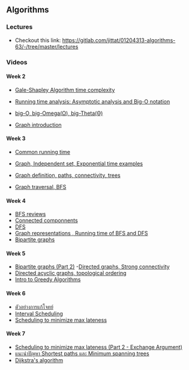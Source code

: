 ## Algorithms
### Lectures
- Checkout this link: https://gitlab.com/jittat/01204313-algorithms-63/-/tree/master/lectures
### Videos
#### Week 2
- [Gale-Shapley Algorithm time complexity](https://l.facebook.com/l.php?u=https%3A%2F%2Fwww.youtube.com%2Fwatch%3Fv%3De9ATUeJdc8w%26list%3DPLii-CvAgf-8ipYcvg7qYSjUp0aWW3uox0%26index%3D4%26fbclid%3DIwAR0U-xh2C3ueYhj3KSHHaj1CnOSdnCFkxcNEXJMUtWWEev503KWhYepyM78&h=AT1GeuPWq9WVekxEQW1WLEqGSVGck0jGUcEEssAEKKnEkPRjRTNNdPu5pJh2izaNacMlGn4ES2bScpSYSQ1AG_nEgv8DDLg5E3kCp__6Dt2vNijRPBC6dk8EKRUgPU7J-s5M8q00eA&__tn__=-UK-R&c[0]=AT3zYXJ595bE6ju0KJr6QPYtHxDv4N2sI5nfSULn42JxJ0QNCjtJqNwZQU8CWY_EInCvzlttuLA1bnLF37WTghzVAHxNxq6FK6Tkj58E9C7LhGN3H9ZWOmkFNJs_28uK6Z-gOkV_D6BTA1i2jyrNEVgm91Q0xogzO6zrUW1Pjv88ZXGmUFaZgCKOioU2luiQgn8qhS1O5YPP-2b7nw)

- [Running time analysis: Asymptotic analysis and Big-O notation](https://l.facebook.com/l.php?u=https%3A%2F%2Fwww.youtube.com%2Fwatch%3Fv%3DLCnW6x5aNuU%26list%3DPLii-CvAgf-8ipYcvg7qYSjUp0aWW3uox0%26index%3D5%26fbclid%3DIwAR0ZpIDIgWnyVF9W9ELIhi_jHdIiAt7qlqgD8OHEj-3nJLBkgLWZW_atjOc&h=AT2ZPR37RYHziMMkKVxrx8wc-qcRCYa5MBnB5StUe_YGMto8OubrB62YQWyqH5kUTJcYSu81oR65VOVK2pd7ru02D-AYhij6n7Pc5CQKscNazo1ijml7XlzUFoIovQrCF3cHK_GTdg&__tn__=-UK-R&c[0]=AT3zYXJ595bE6ju0KJr6QPYtHxDv4N2sI5nfSULn42JxJ0QNCjtJqNwZQU8CWY_EInCvzlttuLA1bnLF37WTghzVAHxNxq6FK6Tkj58E9C7LhGN3H9ZWOmkFNJs_28uK6Z-gOkV_D6BTA1i2jyrNEVgm91Q0xogzO6zrUW1Pjv88ZXGmUFaZgCKOioU2luiQgn8qhS1O5YPP-2b7nw)

- [big-O, big-Omega(Ω), big-Theta(Θ)](https://l.facebook.com/l.php?u=https%3A%2F%2Fwww.youtube.com%2Fwatch%3Fv%3DfZAP51yGJfg%26list%3DPLii-CvAgf-8ipYcvg7qYSjUp0aWW3uox0%26index%3D7%26fbclid%3DIwAR3uuYyHkowpR61IyHaf5EeyTKAon9JCXQj55pTNKCuZ9P9hyATKTLdvK5E&h=AT1tg8aD9ixSQWwahqYDB--yq3yxXLI982mv0tHnYA0R11rcdvgRCQQSxzIs6K1KvVaWYcMJYF-BVB7hhY6QNif_VXH_tkJDMejsYIthSwgpgMLG0XE5lW-0a5i1P-4W9Ay6xVeo4g&__tn__=-UK-R&c[0]=AT3zYXJ595bE6ju0KJr6QPYtHxDv4N2sI5nfSULn42JxJ0QNCjtJqNwZQU8CWY_EInCvzlttuLA1bnLF37WTghzVAHxNxq6FK6Tkj58E9C7LhGN3H9ZWOmkFNJs_28uK6Z-gOkV_D6BTA1i2jyrNEVgm91Q0xogzO6zrUW1Pjv88ZXGmUFaZgCKOioU2luiQgn8qhS1O5YPP-2b7nw)

- [Graph introduction](https://l.facebook.com/l.php?u=https%3A%2F%2Fwww.youtube.com%2Fwatch%3Fv%3DfZAP51yGJfg%26list%3DPLii-CvAgf-8ipYcvg7qYSjUp0aWW3uox0%26index%3D7%26fbclid%3DIwAR3uuYyHkowpR61IyHaf5EeyTKAon9JCXQj55pTNKCuZ9P9hyATKTLdvK5E&h=AT1tg8aD9ixSQWwahqYDB--yq3yxXLI982mv0tHnYA0R11rcdvgRCQQSxzIs6K1KvVaWYcMJYF-BVB7hhY6QNif_VXH_tkJDMejsYIthSwgpgMLG0XE5lW-0a5i1P-4W9Ay6xVeo4g&__tn__=-UK-R&c[0]=AT3zYXJ595bE6ju0KJr6QPYtHxDv4N2sI5nfSULn42JxJ0QNCjtJqNwZQU8CWY_EInCvzlttuLA1bnLF37WTghzVAHxNxq6FK6Tkj58E9C7LhGN3H9ZWOmkFNJs_28uK6Z-gOkV_D6BTA1i2jyrNEVgm91Q0xogzO6zrUW1Pjv88ZXGmUFaZgCKOioU2luiQgn8qhS1O5YPP-2b7nw)

#### Week 3
- [Common running time](https://www.youtube.com/watch?v=vmmufsDVZsE&list=PLii-CvAgf-8ipYcvg7qYSjUp0aWW3uox0&index=8&fbclid=IwAR1dQgoQewxF99rt478C9inKcISScNn1-7ZiMdVwxY-4j2YlUiQRV_uNOik)

- [Graph, Independent set, Exponential time examples](https://www.youtube.com/watch?v=SlieAS0DRvo&list=PLii-CvAgf-8ipYcvg7qYSjUp0aWW3uox0&index=9&fbclid=IwAR2UPUzvpv68AD43QA3kCsIJsfkoaC7gLlwHk461PdorCyTu3Y0IhLInfOo)

- [Graph definition, paths, connectivity, trees](https://l.facebook.com/l.php?u=https%3A%2F%2Fwww.youtube.com%2Fwatch%3Fv%3DG7FFt0tgbdM%26list%3DPLii-CvAgf-8ipYcvg7qYSjUp0aWW3uox0%26index%3D10%26fbclid%3DIwAR3ADVvizBo7nb8J6j0hKqLCGlJs1r5zNxtpJYlvJs6aU1AEJC7eVhVTCZc&h=AT0g2-__ou_V96IUBZbZWDSaN9kPARfZSVTnsOeKK8iN0Ps6Fg3XQfL1fp7LtbWxNIdvn3aWj7CVXKNn8JhsZwNMcXpH_GvOzvXV5wgQniUgbvcB0H1_yb4RLFUWDqBoDQRAJ0WFig&__tn__=-UK-R&c[0]=AT1TD8QqDMkVTi2HSRvFyBaa5YM8DxwZCXX0to-c5NkMoRlWHW4-2DYOg6BAZ4HpLod2Sjop2pqTqS-j-6yqNNRtbfMq_0oMJqrkH5Y0TJ5EebQBCzqCPb5S6qeB0Fei6ZPOgSE90xAOCYGfb1dYtejoigb1DATvaV0kiYcl2cMlCU7Li7apqz5asnUr1TAG6PLkS56_TuliQzKR7w)

- [Graph traversal, BFS](https://l.facebook.com/l.php?u=https%3A%2F%2Fwww.youtube.com%2Fwatch%3Fv%3DMPto_xidWqM%26list%3DPLii-CvAgf-8ipYcvg7qYSjUp0aWW3uox0%26index%3D11%26fbclid%3DIwAR3vIBt6wpmeJN2UZW876F2gk-IPj1r-w8pwN-YLgdAn0HOcHM-OCknzBts&h=AT13IGxl22B1UIw6viz0GjJ0UgquatjQ9as5WxAFIygyOEn3clnt0aLvDKH-hpg4nlY0Q2xoGPWwYpjUTt8z33U1xsw3A_azh0N-I-v54QAq17haobHz3P86R4ld2yQ-hKtYz-Lzpw&__tn__=-UK-R&c[0]=AT1TD8QqDMkVTi2HSRvFyBaa5YM8DxwZCXX0to-c5NkMoRlWHW4-2DYOg6BAZ4HpLod2Sjop2pqTqS-j-6yqNNRtbfMq_0oMJqrkH5Y0TJ5EebQBCzqCPb5S6qeB0Fei6ZPOgSE90xAOCYGfb1dYtejoigb1DATvaV0kiYcl2cMlCU7Li7apqz5asnUr1TAG6PLkS56_TuliQzKR7w)

#### Week 4
- [BFS reviews](https://l.facebook.com/l.php?u=https%3A%2F%2Fwww.youtube.com%2Fwatch%3Fv%3DMXaxeLDJJc4%26list%3DPLii-CvAgf-8ipYcvg7qYSjUp0aWW3uox0%26index%3D12%26fbclid%3DIwAR1VllPHNIQV7lz6MS_uo8EkNdSUtkBkxXoWhcneSDXvQvzoIHDDGdcBYTQ&h=AT0ZZun1lxoEkadUCBAtb1_VR_MOaUGrc1SDZlEUjtos23ePIak1Tx_VRi_m1IfQ26O2mLmWsRadauISYYokZmskB1rid9v46tIHkROD8kF9WzH0XTcO-SOGcSc-hjLSBi_kia7MiQ&__tn__=-UK-R&c[0]=AT1GfA5Yvj2frvzzxyNmj5r4dKitjGfCsT734qzfhNRJHVI3f0SQmO8y8vELMi-gp70nC95O6cBc2YNlzytWQUdgH_rGE14s827YV7r31uTyEoKOkuM_4HEB-lndC9zqd0dsKH2r3TE31D_XY0y4z6YV3GZJP2IcTaXIbRPTfSB1YKBUgtFcGrYzafA3tBInewXFrKxQsK72Jj2U3A)
- [Connected componnents](https://l.facebook.com/l.php?u=https%3A%2F%2Fwww.youtube.com%2Fwatch%3Fv%3D9Iuolo0lMGc%26list%3DPLii-CvAgf-8ipYcvg7qYSjUp0aWW3uox0%26index%3D13%26fbclid%3DIwAR3mAGA0SbYWDghnJUTBorHnmy7xJYl3IMdnJqiX7NoSvXjssu4BJZucQUU&h=AT0x4k-Rk0kburKbhRi33BQO6xvmWKKuBaZjVFr8t341WGyCvj0xdAEwhEPhyEWvrJcy2IlXQznKGz19PXmM156ylqQ5ADheFb_LjfJz-_CbTzDfuvvCkk8yuGur5pxSjhtkWGX--A&__tn__=-UK-R&c[0]=AT1GfA5Yvj2frvzzxyNmj5r4dKitjGfCsT734qzfhNRJHVI3f0SQmO8y8vELMi-gp70nC95O6cBc2YNlzytWQUdgH_rGE14s827YV7r31uTyEoKOkuM_4HEB-lndC9zqd0dsKH2r3TE31D_XY0y4z6YV3GZJP2IcTaXIbRPTfSB1YKBUgtFcGrYzafA3tBInewXFrKxQsK72Jj2U3A)
- [DFS](https://l.facebook.com/l.php?u=https%3A%2F%2Fwww.youtube.com%2Fwatch%3Fv%3DGTknSn3vEFw%26list%3DPLii-CvAgf-8ipYcvg7qYSjUp0aWW3uox0%26index%3D14%26fbclid%3DIwAR0dHCGvEdtdFHwlXJ3nQK8f-B4YWyeg7tCodxvTmjXYTT_7pV8xA5acPGE&h=AT3Ie68MLW4unp76s26XGNHI5u9GjpVTIvAtmda7U4RKcGtkNyF2TtiYqgb5WTRDQoKDiHOBUkpnAWuPqATJxSLibJrNYwO_Y3L5b3Sd4DoHSsXN2brV2KVBDSxrn9LHaa4vBx9F-A&__tn__=-UK-R&c[0]=AT1GfA5Yvj2frvzzxyNmj5r4dKitjGfCsT734qzfhNRJHVI3f0SQmO8y8vELMi-gp70nC95O6cBc2YNlzytWQUdgH_rGE14s827YV7r31uTyEoKOkuM_4HEB-lndC9zqd0dsKH2r3TE31D_XY0y4z6YV3GZJP2IcTaXIbRPTfSB1YKBUgtFcGrYzafA3tBInewXFrKxQsK72Jj2U3A)
- [Graph representations , Running time of BFS and DFS](https://l.facebook.com/l.php?u=https%3A%2F%2Fwww.youtube.com%2Fwatch%3Fv%3DD7hUWi7voT4%26list%3DPLii-CvAgf-8ipYcvg7qYSjUp0aWW3uox0%26index%3D15%26fbclid%3DIwAR2T2kg3PUSugJgtgvZOao64zMkH46XhgdOv5jkctiFAc_zuuKNfAuOAanI&h=AT2mvlJnzngcxwwOlx68_gjeIFm23NJVY8OQb2J1VlkMI-KhuHkK4zdx-cxpvMSymFAuvo5xi8IT0KOPusvGOvQX-ozv77LLMyqeYK_x8sJ-M-kWq2ZYO3MloEQB_brszTP_vcmjMA&__tn__=-UK-R&c[0]=AT1GfA5Yvj2frvzzxyNmj5r4dKitjGfCsT734qzfhNRJHVI3f0SQmO8y8vELMi-gp70nC95O6cBc2YNlzytWQUdgH_rGE14s827YV7r31uTyEoKOkuM_4HEB-lndC9zqd0dsKH2r3TE31D_XY0y4z6YV3GZJP2IcTaXIbRPTfSB1YKBUgtFcGrYzafA3tBInewXFrKxQsK72Jj2U3A)
- [Bipartite graphs](https://www.youtube.com/watch?v=obiW7Tzvl38&list=PLii-CvAgf-8ipYcvg7qYSjUp0aWW3uox0&index=16&fbclid=IwAR2Lm1EKkOhkTXQtSAa018kYtGl7YCxKIZe8Sm4MtXCzcQ5Z8QliL_hw8C4)
#### Week 5
- [Bipartite graphs (Part 2)](https://l.facebook.com/l.php?u=https%3A%2F%2Fwww.youtube.com%2Fwatch%3Fv%3DQwhGVDCNwrw%26list%3DPLii-CvAgf-8ipYcvg7qYSjUp0aWW3uox0%26index%3D17%26fbclid%3DIwAR1ZujFmkceowFu3famlzVVkO3Bs9r4EuUSZ9WsL1LeOfRkECHJ9kgjb1jc&h=AT2noCT8yFFSDlfd8sHEMVGiPp165a7t-8aX-ItyC37toJrIzDDW2x5D42ZCQqtUH9dtTAcjJ5iBhoCABdM9hr1sikTHf1ivvwyDn1zncIdg0jftLH2zHXd3Ls-eIfU2T0VHVIbYcA&__tn__=-UK-R&c[0]=AT1OwTKSIUJ-kFxkSBqdJqp5QQL8QJTU_CXunAaKMPq7aeOVG8sjw2dM1yFTTSFLVvfR71pksnomCcW9KR3NzrPBx1LhOqsE95YDTNv7ILOwS-i-GNIzWQn982muTi1KqVdHHFuL7hZgX3zQMLLE4GQP4vWeb0688fNXmgB_mLP1pDQt9bTg-xZ3L7N6sraMmWnJOA-htfM6LlKSsw)
-[Directed graphs, Strong connectivity](https://l.facebook.com/l.php?u=https%3A%2F%2Fwww.youtube.com%2Fwatch%3Fv%3D_tKaejjoKmU%26list%3DPLii-CvAgf-8ipYcvg7qYSjUp0aWW3uox0%26index%3D18%26fbclid%3DIwAR3HmWgVonz-nfqhEB4x_FhfGD7RqjzklZPirOil-R5d0JR2LgItU2uqrxg&h=AT2W70B4c16zp_oPsy6JG4dJRLZ58WSVq7aYKQw2SUvcRbmdYCC7eXHqpA-b9TIFDj7qZZ7g8ngYr6VxQUT7X9pVUPvYVWom0ekTdiGrlD020qozDvpgp7AHMWD5vICFxFwGY7HuKA&__tn__=-UK-R&c[0]=AT1OwTKSIUJ-kFxkSBqdJqp5QQL8QJTU_CXunAaKMPq7aeOVG8sjw2dM1yFTTSFLVvfR71pksnomCcW9KR3NzrPBx1LhOqsE95YDTNv7ILOwS-i-GNIzWQn982muTi1KqVdHHFuL7hZgX3zQMLLE4GQP4vWeb0688fNXmgB_mLP1pDQt9bTg-xZ3L7N6sraMmWnJOA-htfM6LlKSsw)
- [Directed acyclic graphs, topological ordering](https://l.facebook.com/l.php?u=https%3A%2F%2Fwww.youtube.com%2Fwatch%3Fv%3D21iChmRzqnE%26list%3DPLii-CvAgf-8ipYcvg7qYSjUp0aWW3uox0%26index%3D19%26fbclid%3DIwAR1vEgxQdOnJVoU9VQgFXGVnIxtBK03-WlWTL8777259Lu6d4YPjAeDy5s4&h=AT0wxShfZegW03KgyxCc8gSPwchemmyKlRnLmZebcdywDFv2pB8z6_6AooCWx8FQmLp3K4SF6i_oVOzLadGmQ2x1lEKV7cz8t94tZNBhVZphdmEefOLTe5tDz0HQi-WcaSz_ILWKTg&__tn__=-UK-R&c[0]=AT1OwTKSIUJ-kFxkSBqdJqp5QQL8QJTU_CXunAaKMPq7aeOVG8sjw2dM1yFTTSFLVvfR71pksnomCcW9KR3NzrPBx1LhOqsE95YDTNv7ILOwS-i-GNIzWQn982muTi1KqVdHHFuL7hZgX3zQMLLE4GQP4vWeb0688fNXmgB_mLP1pDQt9bTg-xZ3L7N6sraMmWnJOA-htfM6LlKSsw)
- [Intro to Greedy Algorithms](https://l.facebook.com/l.php?u=https%3A%2F%2Fwww.youtube.com%2Fwatch%3Fv%3DKzcZ7LgmZ9w%26list%3DPLii-CvAgf-8ipYcvg7qYSjUp0aWW3uox0%26index%3D20%26fbclid%3DIwAR2hOskfBiFCjmHBZa36rQaVBm2uP9MwpoxNt_Yngs_Rx-V-auC0Z7Jekqs&h=AT1jHDM9xhZjgzw9-i7W0WFu7Tck-LUAkY672uCPr9EPHVzpmdUAuEGVM_3N47eZaVTqhetLykt0k0H3YquYFniME9NuP36SdCVhRm0omUXw98yByjxwxl0JJ1k9rxTx-p_EiuwUUA&__tn__=-UK-R&c[0]=AT1OwTKSIUJ-kFxkSBqdJqp5QQL8QJTU_CXunAaKMPq7aeOVG8sjw2dM1yFTTSFLVvfR71pksnomCcW9KR3NzrPBx1LhOqsE95YDTNv7ILOwS-i-GNIzWQn982muTi1KqVdHHFuL7hZgX3zQMLLE4GQP4vWeb0688fNXmgB_mLP1pDQt9bTg-xZ3L7N6sraMmWnJOA-htfM6LlKSsw)

#### Week 6
- [ตัวอย่างการแก้โจทย์](https://l.facebook.com/l.php?u=https%3A%2F%2Fwww.youtube.com%2Fwatch%3Fv%3Dz-gmJfXP4Yg%26list%3DPLii-CvAgf-8ipYcvg7qYSjUp0aWW3uox0%26index%3D21%26fbclid%3DIwAR1vIvkDPJgWZvlLpIfcUpfSMlIFD7dWQkojl7Ago_jYEleyeji5L-RWh6w&h=AT3BmQolX801JiGn8cIbKIIH3Jk57eAQgeuru5b0dFI7z8vl6epY8ZHTglYoPfyzJAy47-MjGeZyq432CalDhjZHMuNt5NfTVQ9i91N0Po9yhISFB8XjQQ35N1l3FRI9X0G3-JTLXA&__tn__=-UK-R&c[0]=AT2czydWlrZiIQ7ol5Gf6tzWpQFUUOHo659Iu8O6eQXPKWmTG51ruR7zr9tXcBD5CjR3mFIWxUq7B1KBWhx0ZJSBG-F-D7TKvmynVpyJKQaPRtZGelSr1zt-D-ZoMn1IU14I2iJ3RotHfHEpvOWqrO78EbklIwyckXx-aeKUGlCJEUPLVjuGX_EaKG2pbhvI2OiTyowNZlrQTYkCBw)
- [Interval Scheduling](https://www.youtube.com/watch?v=I975MVS741k...)
- [Scheduling to minimize max lateness](https://l.facebook.com/l.php?u=https%3A%2F%2Fwww.youtube.com%2Fwatch%3Fv%3DnO7b82qpEwk%26list%3DPLii-CvAgf-8ipYcvg7qYSjUp0aWW3uox0%26index%3D23%26fbclid%3DIwAR2hOskfBiFCjmHBZa36rQaVBm2uP9MwpoxNt_Yngs_Rx-V-auC0Z7Jekqs&h=AT05vWIN2w_g_87T6x0vJtkknDioAUOIJght_WPf7EPInPVijgaSWOuTB-cwzBc1o_g4uoUhH-jVb0TZ89eaX4xn4EeVvO9ka25wmM2f_zPwbToISpEqseUAt3_RNFgYukZa72iCZw&__tn__=-UK-R&c[0]=AT2czydWlrZiIQ7ol5Gf6tzWpQFUUOHo659Iu8O6eQXPKWmTG51ruR7zr9tXcBD5CjR3mFIWxUq7B1KBWhx0ZJSBG-F-D7TKvmynVpyJKQaPRtZGelSr1zt-D-ZoMn1IU14I2iJ3RotHfHEpvOWqrO78EbklIwyckXx-aeKUGlCJEUPLVjuGX_EaKG2pbhvI2OiTyowNZlrQTYkCBw)
#### Week 7
- [Scheduling to minimize max lateness (Part 2 - Exchange Argument)](https://l.facebook.com/l.php?u=https%3A%2F%2Fwww.youtube.com%2Fwatch%3Fv%3D9ogwKUqSXMM%26list%3DPLii-CvAgf-8ipYcvg7qYSjUp0aWW3uox0%26index%3D24%26fbclid%3DIwAR0ZpIDIgWnyVF9W9ELIhi_jHdIiAt7qlqgD8OHEj-3nJLBkgLWZW_atjOc&h=AT3VsVafaIAsMcT74KryqKHAY__ZrwrvqMkFuJIxJE3t5zjoP1Ie-BvqSpTRfqlp522He82IGwq6yuWKeaZCQCCYhOfd3eOoxvOyyyy9WKVTG2u0ACVneyboVsUIkXHF4Mq18zXNEg&__tn__=-UK-R&c[0]=AT2wih2-qniStzDjxBAHkJtDPliUAv1QTUUCLMD37U7VuCGeAAuS4cMFuMzmSVcZd8j-duT4jceh49kZ7wIA_JcIZ4LW_BxcsCASxqe_OYvL3exEs_RhzLgd7foAqtQFbK-Xa8roxF97pl4Xh7UCnSp7YBbcx4WgfXAerc_bGGtLuNJpxfqh74rG3Q5P_t6ORyrni7BEtuchosnE4Q)
- [แนะนำปัญหา Shortest paths และ Minimum spanning trees](https://l.facebook.com/l.php?u=https%3A%2F%2Fwww.youtube.com%2Fwatch%3Fv%3DCY_yy2LN4Zo%26list%3DPLii-CvAgf-8ipYcvg7qYSjUp0aWW3uox0%26index%3D25%26fbclid%3DIwAR3ADVvizBo7nb8J6j0hKqLCGlJs1r5zNxtpJYlvJs6aU1AEJC7eVhVTCZc&h=AT2T4dd5_wP2Aj1VVaA8fSYXhwfPXmnLIwaG2_15pLZufKAGkmup59oqWIRZTnP7efKMzC1MM9fL_wehwV4HUX-9JmD_R8lmdt0mqU9k_GEQNbi4uDPuj1se3Xg4q2--aM_gtpZRKg&__tn__=-UK-R&c[0]=AT2wih2-qniStzDjxBAHkJtDPliUAv1QTUUCLMD37U7VuCGeAAuS4cMFuMzmSVcZd8j-duT4jceh49kZ7wIA_JcIZ4LW_BxcsCASxqe_OYvL3exEs_RhzLgd7foAqtQFbK-Xa8roxF97pl4Xh7UCnSp7YBbcx4WgfXAerc_bGGtLuNJpxfqh74rG3Q5P_t6ORyrni7BEtuchosnE4Q)
- [Dijkstra's algorithm](https://l.facebook.com/l.php?u=https%3A%2F%2Fwww.youtube.com%2Fwatch%3Fv%3DBepZe8idGpE%26list%3DPLii-CvAgf-8ipYcvg7qYSjUp0aWW3uox0%26index%3D26%26fbclid%3DIwAR0ZdChOEauxt730VxQzT9qADSOiNt8ECPUGohQ4XebLwJ7w7eMrVKy7WrU&h=AT3-J2stKegyeC8dnNSB3TkR7HnTfRjvOsl-u1sKWGI-n3s_3foI3NUzI3lcTY7u41yIyJv4LOmKJtzgVoMrVd0MF7XE1DprW2I0loynS_Ohx3mX3Md6rBTtwbdSczAs5otbStmjMQ&__tn__=-UK-R&c[0]=AT2wih2-qniStzDjxBAHkJtDPliUAv1QTUUCLMD37U7VuCGeAAuS4cMFuMzmSVcZd8j-duT4jceh49kZ7wIA_JcIZ4LW_BxcsCASxqe_OYvL3exEs_RhzLgd7foAqtQFbK-Xa8roxF97pl4Xh7UCnSp7YBbcx4WgfXAerc_bGGtLuNJpxfqh74rG3Q5P_t6ORyrni7BEtuchosnE4Q)
